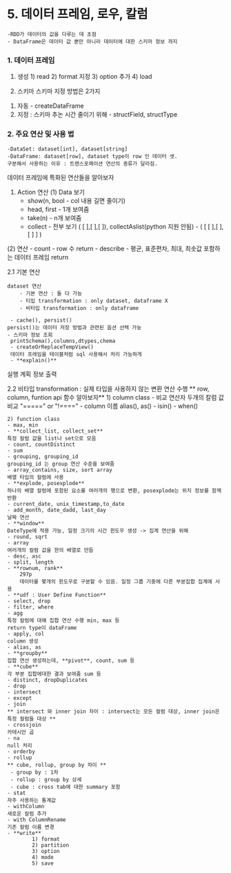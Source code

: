 # 5. 데이터 프레임, 로우, 칼럼
	-RDD가 데이터의 값을 다루는 데 초점
    - DataFrame은 데이터 값 뿐만 아니라 데이터에 대한 스키마 정보 까지

### 1. 데이터 프레임
1. 생성
		1) read
        2) format 지정
        3) option 추가
        4) load
        
2. 스키마
스키마 지정 방법은 2가지
1) 자동 - createDataFrame
2) 지정 : 스키마 추논 시간 줄이기 위해 - structField, structType


### 2. 주요 연산 및 사용 법
	-DataSet: dataset[int], dataset[string]
    -DataFrame: dataset[row], dataset type이 row 인 데이터 셋.
    구분해서 사용하는 이유 : 트렌스포메이션 연산의 종류가 달라짐.
    
데이터 프레임에 특화된 연산들을 알아보자
 1. Action 연산
 (1) Data 보기
 	- show(n, bool - col 내용 길면 줄이기)
    - head, first - 1개 보여줌
    - take(n) - n개 보여줌
    - collect - 전부 보기 ( [ ],[ ],[ ]), collectAslist(python 지원 안됨) - ( [ [ ],[ ],[ ] ] )

  (2) 연산
	- count - row 수 return
	- describe - 평균, 표준편차, 최대, 최솟값 포함하는 데이터 프레임 return
	
 2.1 기본 연산

	dataset 연산
    	- 기본 연산 : 둘 다 가능
    	- 티입 transformation : only dataset, dataframe X
    	- 비타입 transformation : only dataframe

	 - cache(), persist()
 	persist()는 데이터 저장 방법과 관련된 옵션 선택 가능
 	- 스키마 정보 조회
  	 printSchema(),columns,dtypes,chema
     - createOrReplaceTempView()
     데이터 프레임을 테이블처럼 sql 사용해서 처리 가능하게
     - **explain()**
   실행 계획 정보 출력
    
 2.2 비타입 transformation : 실제 타입을 사용하지 않는 변환 연산 수행
	** row, column, funtion api 함수 알아보자**
    1) column class
    - 비교 연산자
	두개의 칼럼 값 비교 "=====" or "!===="
    - column 이름 
    alias(), as()
    - isin()
    - when()
    
	2) function class
    - max, min
    - **collect_list, collect_set**
    특정 칼럼 값을 list나 set으로 모음
    - count, countDistinct
    - sum
    - grouping, grouping_id
    grouping_id 는 group 연산 수준을 보여줌
    - array_contains, size, sort array
    배열 타입의 칼럼에 사용
    - **explode, posexplode**
    하나의 배열 칼럼에 포함된 요소를 여러개의 행으로 변환, posexplode는 위치 정보를 함께 반환
    - current_date, unix_timestamp,to_date
    - add_month, date_dadd, last_day
    날짜 연산
    - **window**
    DateType에 적용 가능, 일정 크기의 시간 윈도우 생성 -> 집계 연산을 위해
    - round, sqrt
    - array
    여러개의 칼럼 값을 한의 배열로 만듬
    - desc, asc
    - split, length
    - **rownum, rank**
    	297p
        데이터를 몇개의 윈도우로 구분할 수 있음. 일정 그룹 기중에 다른 부분집합 집계에 사용
    - **udf : User Define Function**
    - select, drop
    - filter, where
    - agg
    특정 칼럼에 대해 집합 연산 수행 min, max 등
    return type이 dataFrame
    - apply, col
    column 생성
    - alias, as
    - **groupby**
    집합 연산 생성하는데, **pivot**, count, sum 등
    - **cube**
    각 부분 집합에대한 결과 보여줌 sum 등
    - distinct, dropDuplicates
    - drop
    - intersect
    - except
    - join
    ** intersect 와 inner join 차이 : intersect는 모든 컬럼 대상, inner join은 특정 컬럼들 대상 **
    - crossjoin
    카테시안 곱
    - na
    null 처리
    - orderby
    - rollup
    ** cube, rollup, group by 차이 **
   	 - group by : 1차
   	 - rollup : group by 상세
   	 - cube : cross tab에 대한 summary 포함
    - stat
    자주 사용하는 통계값
    - withColumn
    새로운 칼럼 추가
    - with ColumnRename
    기존 칼럼 이름 변경
    - **write**
    		1) format
            2) partition
            3) option
            4) mode
            5) save




